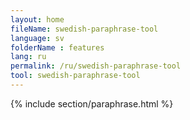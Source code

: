 ```yaml
---
layout: home
fileName: swedish-paraphrase-tool
language: sv    
folderName : features
lang: ru
permalink: /ru/swedish-paraphrase-tool
tool: swedish-paraphrase-tool
---
```

{% include section/paraphrase.html %}